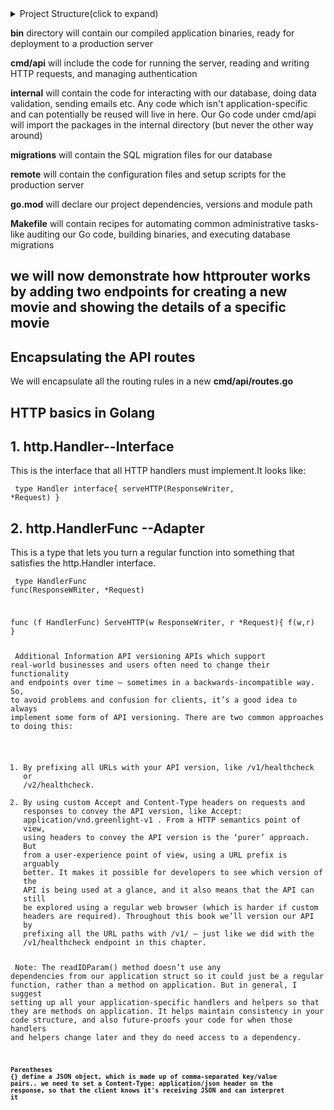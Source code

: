 
<details>
<summary> Project Structure(click to expand)</summary>
<pre><code>
greenlight-api/
├── bin/                # Compiled application binaries (production-ready)
├── cmd/api/            # Application entry point (main.go) and HTTP server setup
├── internal/           # Core app logic: DB, validation, services, etc.
├── migrations/         # SQL migration scripts
├── remote/             # Production deployment scripts/configs
├── go.mod              # Module definition and dependencies
├── Makefile            # Automation tasks: build, migrate, lint, etc.
└── README.md           # Project documentation
</code></pre>
</details>


**bin**  directory will contain our compiled application binaries, ready for deployment to a production server


**cmd/api** will include the code for running the server, reading and writing HTTP requests, and managing authentication

**internal** will contain the code for interacting with our database, doing data validation, sending emails etc. Any code which isn't application-specific and can potentially be reused will live in here. Our Go code under cmd/api will import the packages in the internal directory (but never the other way around)

**migrations** will contain the SQL migration files for our database

**remote** will contain the configuration files and setup scripts for the production server

**go.mod** will declare our project dependencies, versions and module path

**Makefile** will contain recipes for automating common administrative tasks- like auditing our Go code, building binaries, and executing database migrations

## we will now demonstrate how httprouter works by adding two endpoints for creating a new movie and showing the details of a specific movie


## Encapsulating the API routes
We will encapsulate all the routing rules in a new **cmd/api/routes.go**

## HTTP basics in Golang
## 1. http.Handler--Interface

This is the interface that all HTTP handlers must implement.It looks like:
<code><pre>
type Handler interface{
    serveHTTP(ResponseWriter, *Request)
}
</pre></code>

## 2. http.HandlerFunc --Adapter
This is a type that lets you turn a regular function into something that satisfies the http.Handler interface.
<code><pre>
type HandlerFunc func(ResponseWRiter, *Request)

func (f HandlerFunc) ServeHTTP(w ResponseWriter, r *Request){
    f(w,r)
}
</pre></code>

<code><pre>
Additional Information
API versioning
APIs which support real-world businesses and users often need to change their functionality
and endpoints over time — sometimes in a backwards-incompatible way. So, to avoid
problems and confusion for clients, it’s a good idea to always implement some form of API
versioning.
There are two common approaches to doing this:
1. By prefixing all URLs with your API version, like /v1/healthcheck or /v2/healthcheck.
2. By using custom Accept and Content-Type headers on requests and responses to
convey the API version, like Accept: application/vnd.greenlight-v1 .
From a HTTP semantics point of view, using headers to convey the API version is the ‘purer’
approach. But from a user-experience point of view, using a URL prefix is arguably better. It
makes it possible for developers to see which version of the API is being used at a glance,
and it also means that the API can still be explored using a regular web browser (which is
harder if custom headers are required).
Throughout this book we’ll version our API by prefixing all the URL paths with /v1/ — just
like we did with the /v1/healthcheck endpoint in this chapter.
</pre></code>


<code><pre>
Note: The readIDParam() method doesn’t use any dependencies from our
application struct so it could just be a regular function, rather than a method on
application. But in general, I suggest setting up all your application-specific handlers
and helpers so that they are methods on application. It helps maintain consistency in
your code structure, and also future-proofs your code for when those handlers and
helpers change later and they do need access to a dependency.
</pre><code>

#### Parentheses {} define a JSON object, which is made up of comma-separated key/value pairs.. we need to set a Content-Type: application/json header on the response, so that the client knows it's receiving JSON and can interpret it 


